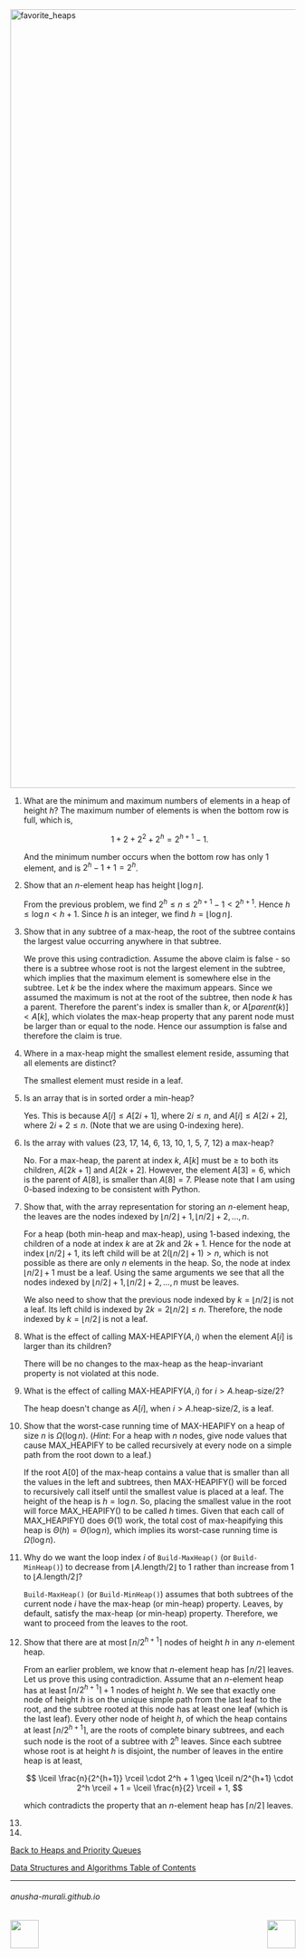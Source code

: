 
<img width="1375" alt="favorite_heaps" src="https://github.com/user-attachments/assets/ed134049-eb42-4302-a7a6-71d735ca402c" />


1. What are the minimum and maximum numbers of elements in a heap of height $h$?
   The maximum number of elements is when the bottom row is full, which is,

   $$
1 + 2 + 2^2 + 2^h = 2^{h+1} -1.
   $$

   And the minimum number occurs when the bottom row has only 1 element, and is $2^h - 1 + 1 = 2^h$.

   
2. Show that an $n$-element heap has height $\lfloor \log n \rfloor$.

   From the previous problem, we find $2^h \leq n \leq 2^{h+1} - 1 < 2^{h+1}$. Hence $h \leq \log n < h + 1$. Since $h$ is an integer, we find $h = \lfloor \log n \rfloor$.
3. Show that in any subtree of a max-heap, the root of the subtree contains the largest value occurring anywhere in that subtree.
   
   We prove this using contradiction. Assume the above claim is false - so there is a subtree whose root is not the largest element in the subtree, which implies that the maximum element is somewhere else in the subtree. Let $k$ be the index where the maximum appears. Since we assumed the maximum is not at the root of the subtree, then node $k$ has a parent. Therefore the parent's index is smaller than $k$, or $A[parent(k)] < A[k]$, which violates the max-heap property that any parent node must be larger than or equal to the node. Hence our assumption is false and therefore the claim is true.
5. Where in a max-heap might the smallest element reside, assuming that all elements are distinct?
   
   The smallest element must reside in a leaf.
7. Is an array that is in sorted order a min-heap?
   
   Yes. This is because $A[i] \leq A[2i+1]$, where $2i \leq n$, and $A[i] \leq A[2i+2]$, where $2i+2 \leq n$. (Note that we are using 0-indexing here).

9. Is the array with values (23, 17, 14, 6, 13, 10, 1, 5, 7, 12) a max-heap?
    
    No. For a max-heap, the parent at index $k$, $A[k]$ must be $\geq$ to both its children, $A[2k+1]$ and $A[2k+2]$. However, the element $A[3] = 6,$ which is the parent of $A[8]$, is smaller than $A[8] = 7$. Please note that I am using 0-based indexing to be consistent with Python.
   
11. Show that, with the array representation for storing an $n$-element heap, the leaves are the nodes indexed by $\lfloor n/2 \rfloor +1, \lfloor n/2 \rfloor +2, \ldots, n$.
   
    For a heap (both min-heap and max-heap), using 1-based indexing, the children of a node at index $k$ are at $2k$ and $2k+1$. Hence for the node at index $\lfloor n/2 \rfloor +1$, its left child will be at $2(\lfloor n/2 \rfloor +1) > n$, which is not possible as there are only $n$ elements in the heap. So, the node at index $\lfloor n/2 \rfloor +1$ must be a leaf. Using the same arguments we see that all the nodes indexed by $\lfloor n/2 \rfloor +1, \lfloor n/2 \rfloor +2, \ldots, n$ must be leaves.

    We also need to show that the previous node indexed by $k = \lfloor n/2 \rfloor$ is not a leaf. Its left child is indexed by $2k = 2  \lfloor n/2 \rfloor \leq n$. Therefore, the node indexed by $k = \lfloor n/2 \rfloor$ is not a leaf.
    
13. What is the effect of calling MAX-HEAPIFY$(A, i)$ when the element $A[i]$ is larger than its children?

    There will be no changes to the max-heap as the heap-invariant property is not violated at this node.
    
15. What is the effect of calling MAX-HEAPIFY$(A, i)$ for $i > A.\text{heap-size}/2$?

    The heap doesn't change as $A[i]$, when $i > A.\text{heap-size}/2$, is a leaf.
    
17. Show that the worst-case running time of MAX-HEAPIFY on a heap of size $n$ is $\Omega(\log n)$. (*Hint*: For a heap with $n$ nodes, give node values that cause MAX_HEAPIFY to be called recursively at every node on a simple path from the root down to a leaf.)
    
    If the root $A[0]$ of the max-heap contains a value that is smaller than all the values in the left and subtrees, then MAX-HEAPIFY() will be forced to recursively call itself until the smallest value is placed at a leaf. The height of the heap is $h = \log n$. So, placing the smallest value in the root will force MAX_HEAPIFY() to be called $h$ times. Given that each call of MAX_HEAPIFY() does $\Theta(1)$ work, the total cost of max-heapifying this heap is $\Theta(h) = \Theta(\log n)$, which implies its worst-case running time is $\Omega(\log n)$.
    
19. Why do we want the loop index $i$ of `Build-MaxHeap()` (or `Build-MinHeap()`) to decrease from $\lfloor A.\text{length}/2\rfloor$ to 1 rather than increase from 1 to $\lfloor A.\text{length}/2\rfloor$?

    `Build-MaxHeap()` (or `Build-MinHeap()`) assumes that both subtrees of the current node $i$ have the max-heap (or min-heap) property. Leaves, by default, satisfy the max-heap (or min-heap) property. Therefore, we want to proceed from the leaves to the root.
    
21. Show that there are at most $\lceil n/2^{h+1} \rceil$ nodes of height $h$ in any $n$-element heap.

    From an earlier problem, we know that $n$-element heap has $\lceil n/2 \rceil$ leaves. Let us prove this using contradiction. Assume that an $n$-element heap has at least $\lceil n/2^{h+1} \rceil + 1$ nodes of height $h$. We see that exactly one node of height $h$ is on the unique simple path from the last leaf to the root, and the subtree rooted at this node has at least one leaf (which is the last leaf). Every other node of height $h$, of which the heap contains at least $\lceil n/2^{h+1} \rceil$, are the roots of complete binary subtrees, and each such node is the root of a subtree with $2^h$ leaves. Since each subtree whose root is at height $h$ is disjoint, the number of leaves in the entire heap is at least,
    
    $$
    \lceil \frac{n}{2^{h+1}} \rceil \cdot 2^h + 1 \geq \lceil n/2^{h+1} \cdot 2^h \rceil + 1 = \lceil \frac{n}{2} \rceil + 1,
    $$
    
    which contradicts the property that an $n$-element heap has $\lceil n/2 \rceil$ leaves.
    
23. 
24. 


[Back to Heaps and Priority Queues](./heaps.md)

[Data Structures and Algorithms Table of Contents](./cs124.md)

* * *
###### anusha-murali.github.io

<img src="https://github.com/anusha-murali/anusha-murali.github.io/assets/111596338/639243aa-2857-4595-a65a-7852762bb002" width="50" height="50" align="left">

[<img src="https://github.com/user-attachments/assets/989cfb30-4fb8-40f8-a812-8a054869aa32" width="50" height="50" align="right">](../index.md)
